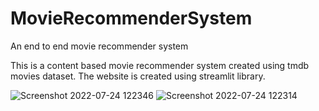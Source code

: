 # MovieRecommenderSystem
An end to end movie recommender system

This is a content based movie recommender system created using  tmdb movies dataset.
The website is created using streamlit library.


![Screenshot 2022-07-24 122346](https://user-images.githubusercontent.com/78157997/180637321-ba1e2c42-1c22-4ae4-861b-6fbdc62313db.png)
![Screenshot 2022-07-24 122314](https://user-images.githubusercontent.com/78157997/180637325-dbf35373-2329-4db7-870d-164279b4fb5e.png)
